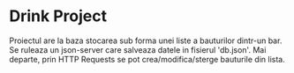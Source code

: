 # Drink Project
Proiectul are la baza stocarea sub forma unei liste a bauturilor dintr-un bar.
Se ruleaza un json-server care salveaza datele in fisierul 'db.json'. Mai departe, prin HTTP Requests se pot crea/modifica/sterge bauturile din lista. 